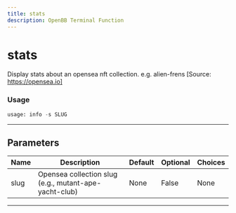 ```yaml
---
title: stats
description: OpenBB Terminal Function
---
```


# stats

Display stats about an opensea nft collection. e.g. alien-frens [Source: https://opensea.io]

### Usage

```python
usage: info -s SLUG
```

---

## Parameters

| Name | Description | Default | Optional | Choices |
| ---- | ----------- | ------- | -------- | ------- |
| slug | Opensea collection slug (e.g., mutant-ape-yacht-club) | None | False | None |
---

